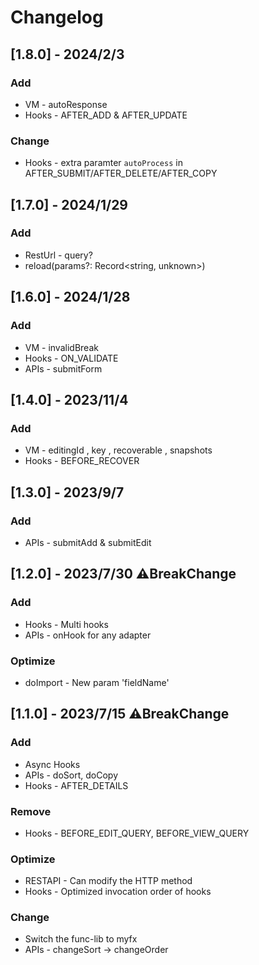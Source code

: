 # Changelog

## [1.8.0] - 2024/2/3 
### Add
- VM - autoResponse
- Hooks - AFTER_ADD & AFTER_UPDATE
### Change
- Hooks - extra paramter `autoProcess` in AFTER_SUBMIT/AFTER_DELETE/AFTER_COPY

## [1.7.0] - 2024/1/29 
### Add
- RestUrl - query?
- reload(params?: Record<string, unknown>) 

## [1.6.0] - 2024/1/28 
### Add
- VM - invalidBreak
- Hooks - ON_VALIDATE
- APIs - submitForm

## [1.4.0] - 2023/11/4 
### Add
- VM - editingId , key , recoverable , snapshots 
- Hooks - BEFORE_RECOVER

## [1.3.0] - 2023/9/7 
### Add
- APIs - submitAdd & submitEdit

## [1.2.0] - 2023/7/30 ⚠️BreakChange
### Add
- Hooks - Multi hooks
- APIs - onHook for any adapter
### Optimize
- doImport - New param 'fieldName'

## [1.1.0] - 2023/7/15 ⚠️BreakChange
### Add
- Async Hooks
- APIs - doSort, doCopy
- Hooks - AFTER_DETAILS
### Remove
- Hooks - BEFORE_EDIT_QUERY, BEFORE_VIEW_QUERY
### Optimize
- RESTAPI - Can modify the HTTP method
- Hooks - Optimized invocation order of hooks
### Change
- Switch the func-lib to myfx
- APIs - changeSort -> changeOrder